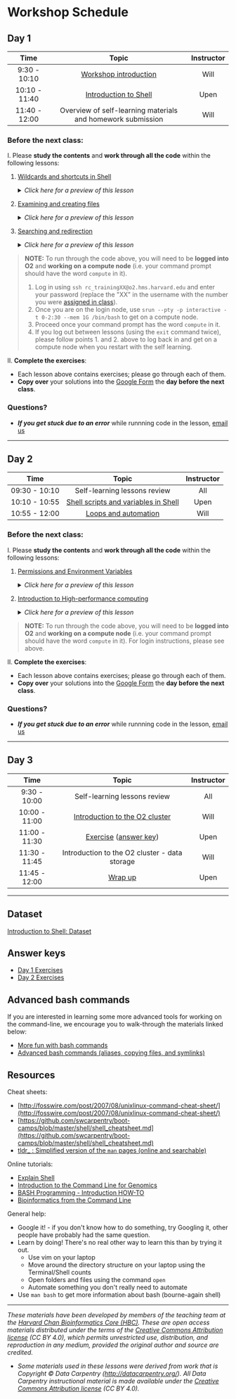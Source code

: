 # Workshop Schedule

## Day 1

| Time |  Topic  | Instructor |
|:-----------:|:----------:|:--------:|
| 9:30 - 10:10 | [Workshop introduction](../lectures/workshop_intro_slides.pdf) | Will |
| 10:10 - 11:40 | [Introduction to Shell](../lessons/01_the_filesystem.md) | Upen |
| 11:40 - 12:00 | Overview of self-learning materials and homework submission | Will |

### Before the next class:

I. Please **study the contents** and **work through all the code** within the following lessons:

  1. [Wildcards and shortcuts in Shell](../lessons/02_wildcards_shortcuts.md)
      <details>
       <summary><i>Click here for a preview of this lesson</i></summary>
         <br>Perhaps you are interested in only listing the files that have a <code>.txt</code> extension or you want to navigate to your home directory quickly. There are many shortcuts in Shell that will help you do these types of tasks. <br><br>This lesson will cover:<br>
             - Utilizing wildcards for selecting multiple files<br>
             - Implementing shortcuts for moving around the Shell quickly<br><br>
        </details>
        
  2. [Examining and creating files](../lessons/03_working_with_files.md)
      <details>
       <summary><i>Click here for a preview of this lesson</i></summary>
         <br>Now that you can navigate around the Shell environment, you are likely interested to know how to view and edit your files.<br><br>This lesson will cover:<br>
             - Viewing your files<br>
             - Editing your files using <code>vim</code><br><br>
        </details>
        
  3. [Searching and redirection](../lessons/04_searching_files.md)
      <details>
       <summary><i>Click here for a preview of this lesson</i></summary>
         <br>You will encounter large files that need a search function to find the information you are looking for. You might also be interested in writing the output of that search to a file or use it as the input to another function.<br><br>This lesson will cover:<br>
             - Searching files using <code>grep</code><br>
             - Writing the output of a command to a file<br>
             - Redirecting the output of a command to an additional command<br><br>
        </details>

> **NOTE:** To run through the code above, you will need to be **logged into O2** and **working on a compute node** (i.e. your command prompt should have the word `compute` in it).
> 1. Log in using `ssh rc_trainingXX@o2.hms.harvard.edu` and enter your password (replace the "XX" in the username with the number you were [assigned in class](https://docs.google.com/spreadsheets/d/1kBlYowhjjHJC9ZovmbBULmbqozKpprM17vZ2wPlhNg0/edit?usp=sharing)). 
> 2. Once you are on the login node, use `srun --pty -p interactive -t 0-2:30 --mem 1G /bin/bash` to get on a compute node.
> 3. Proceed once your command prompt has the word `compute` in it.
> 4. If you log out between lessons (using the `exit` command twice), please follow points 1. and 2. above to log back in and get on a compute node when you restart with the self learning.

II. **Complete the exercises**:
   * Each lesson above contains exercises; please go through each of them.
   * **Copy over** your solutions into the [Google Form](https://docs.google.com/forms/d/e/1FAIpQLSdrIjkOw6-vNmgDMlKQml49yFFEBKX1Z63dmSUyp_49-xeMCQ/viewform?usp=sf_link) the **day before the next class**.

### Questions?
* ***If you get stuck due to an error*** while runnning code in the lesson, [email us](mailto:hbctraining@hsph.harvard.edu) 

***

## Day 2

| Time |  Topic  | Instructor |
|:-----------:|:----------:|:--------:|
| 09:30 - 10:10 | Self-learning lessons review | All |
| 10:10 - 10:55 | [Shell scripts and variables in Shell](../lessons/05_shell-scripts_variable.md)| Upen |
| 10:55 - 12:00 | [Loops and automation](../lessons/06_loops_and_automation.md) | Will |


### Before the next class:

I. Please **study the contents** and **work through all the code** within the following lessons:

1. [Permissions and Environment Variables](../lessons/07_permissions_and_environment_variables.md)

      <details>
       <summary><i>Click here for a preview of this lesson</i></summary>
         <br>When using a multi-user system like the O2 cluster, you may want to limit access to your work. Permissions exist to clearly delineate who has the ability to read, write and execute your files.<br><br>
         Also, when working in a UNIX system, there are a core set of default variables that control the behavior of your command-line. One of the most important of these is the $PATH variable, which tells the system where to look for commands that you give it. <br><br>This lesson will cover:<br>
             - Interpreting and modifying existing permissions<br>
             - Querying environmental variables<br>
             - Reading and appending to the $PATH variable<br><br>
        </details>

2. [Introduction to High-performance computing](../lessons/08_HPC_intro_and_terms.md)

      <details>
       <summary><i>Click here for a preview of this lesson</i></summary>
         <br>Now that you had a chance to explore the O2 cluster, let's focus on the components of this system, how it is different than your personal computer and the advantages that it offers in terms of parallelization. <br><br>This lesson will cover:<br>
             - Differentiating a high-performance computing cluster like O2 from your personal computer<br>
             - Discuss the large parallelization advantage that O2 has over a personal computer<br><br>
        </details>

> **NOTE:** To run through the code above, you will need to be **logged into O2** and **working on a compute node** (i.e. your command prompt should have the word `compute` in it). For login instructions, please see above.

II. **Complete the exercises**:
   * Each lesson above contains exercises; please go through each of them.
   * **Copy over** your solutions into the [Google Form](https://docs.google.com/forms/d/e/1FAIpQLScvw7yahfXZSB1jJZsGNLIzTf2Ip7JWj9G5Eh6_ycMuUYK-Kw/viewform?usp=sf_link) the **day before the next class**.
   
### Questions?
* ***If you get stuck due to an error*** while runnning code in the lesson, [email us](mailto:hbctraining@hsph.harvard.edu) 

***

## Day 3

| Time |  Topic  | Instructor |
|:-----------:|:----------:|:--------:|
| 9:30 - 10:00 | Self-learning lessons review | All |
| 10:00 - 11:00 | [Introduction to the O2 cluster](../lectures/HPC_intro_O2_May2024.pdf) | Will |
| 11:00 - 11:30 | [Exercise](../activities/sbatch_exercise.md) ([answer key](https://raw.githubusercontent.com/hbctraining/Intro-to-shell-flipped/master/activities/sbatch_exercise_answer.txt))| Upen |
| 11:30 - 11:45 | Introduction to the O2 cluster - data storage| Will |
| 11:45 - 12:00 | [Wrap up](../lectures/workshop_wrapup_slides.pdf) | Upen |

***

## Dataset
[Introduction to Shell: Dataset](https://www.dropbox.com/s/2u4lk3d10yuio0r/unix_lesson.zip?dl=1)

## Answer keys
* [Day 1 Exercises](../homework/Day1_answer_key.txt)
* [Day 2 Exercises](../homework/Day2_answer_key.txt)


## Advanced bash commands
If you are interested in learning some more advanced tools for working on the command-line, we encourage you to walk-through the materials linked below:

* [More fun with bash commands](../lessons/extra_bash_tools.md)
* [Advanced bash commands (aliases, copying files, and symlinks)](https://hbctraining.github.io/Intro-to-rnaseq-hpc-salmon-flipped/lessons/more_bash_cluster.html)

## Resources

Cheat sheets:
* [http://fosswire.com/post/2007/08/unixlinux-command-cheat-sheet/](http://fosswire.com/post/2007/08/unixlinux-command-cheat-sheet/)
* [https://github.com/swcarpentry/boot-camps/blob/master/shell/shell_cheatsheet.md](https://github.com/swcarpentry/boot-camps/blob/master/shell/shell_cheatsheet.md)
* [tldr_ : Simplified version of the `man` pages (online and searchable)](https://tldr.ostera.io/)

Online tutorials:
* [Explain Shell](http://explainshell.com)
* [Introduction to the Command Line for Genomics](https://datacarpentry.org/shell-genomics/)
* [BASH Programming - Introduction HOW-TO](http://tldp.org/HOWTO/Bash-Prog-Intro-HOWTO.html)
* [Bioinformatics from the Command Line](https://medium.com/ngs-sh)

General help:
* Google it! - if you don't know how to do something, try Googling it, other people have probably had the same question.
* Learn by doing! There's no real other way to learn this than by trying it out.
  * Use vim on your laptop
  * Move around the directory structure on your laptop using the Terminal/Shell counts
  * Open folders and files using the command `open`
  * Automate something you don't really need to automate
* Use `man bash` to get more information about bash (bourne-again shell)

***
*These materials have been developed by members of the teaching team at the [Harvard Chan Bioinformatics Core (HBC)](http://bioinformatics.sph.harvard.edu/). These are open access materials distributed under the terms of the [Creative Commons Attribution license](https://creativecommons.org/licenses/by/4.0/) (CC BY 4.0), which permits unrestricted use, distribution, and reproduction in any medium, provided the original author and source are credited.*

* *Some materials used in these lessons were derived from work that is Copyright © Data Carpentry (http://datacarpentry.org/). 
All Data Carpentry instructional material is made available under the [Creative Commons Attribution license](https://creativecommons.org/licenses/by/4.0/) (CC BY 4.0).*
